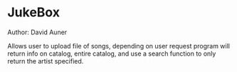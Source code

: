 # JukeBox

Author: David Auner

Allows user to upload file of songs, depending on user request program will return info on catalog, entire catalog, and use a search function to only return the artist specified.

